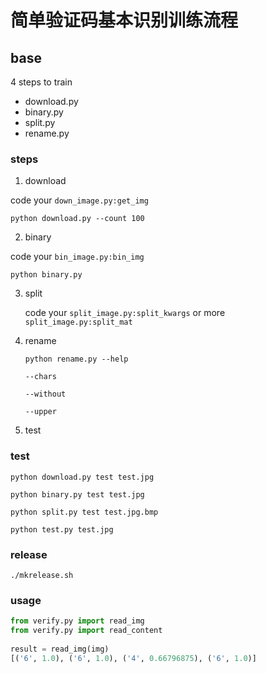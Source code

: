 # 简单验证码基本识别训练流程

## base

4 steps to train

 - download.py
 - binary.py
 - split.py
 - rename.py

### steps 

1. download

 code your `down_image.py:get_img` 
 
 `python download.py --count 100`

2. binary
  
  code your `bin_image.py:bin_img`
  
  `python binary.py`
  
3. split
   
   code your `split_image.py:split_kwargs` or more `split_image.py:split_mat`
   
4. rename

   `python rename.py --help`

   `--chars`

   `--without`

   `--upper`

5. test

### test

`python download.py test test.jpg`

`python binary.py test test.jpg`

`python split.py test test.jpg.bmp`

`python test.py test.jpg`

### release

`./mkrelease.sh`


### usage
	
  ```python
  from verify.py import read_img
  from verify.py import read_content
    
  result = read_img(img)  
  [('6', 1.0), ('6', 1.0), ('4', 0.66796875), ('6', 1.0)]
  ```
